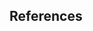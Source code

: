 ## References

<dt-bibliography></dt-bibliography>

<script type="text/bibliography">

<!-- Introduction -->

@misc{alcine_2015, title={Google Photos, y'all fucked up. My friend's not a gorilla. pic.twitter.com/SMkMCsNVX4}, url={https://twitter.com/jackyalcine/status/615329515909156865}, journal={Twitter}, publisher={Twitter}, author={Alciné, Jacky}, year={2015}, month={Jun}}
  @misc{andrew_chien_papernot, title={TensorFlow Privacy}, url={https://github.com/tensorflow/privacy}, journal={TensorFlow Privacy}, publisher={Google}, author={Andrew, Galen and Chien, Steve and Papernot, Nicolas}}
  @misc{angwin_larson_kirchner_mattu_2019, title={Machine Bias}, url={https://www.propublica.org/article/machine-bias-risk-assessments-in-criminal-sentencing}, journal={ProPublica}, author={Angwin, Julia and Larson, Jeff and Kirchner, Lauren and Mattu, Surya}, year={2019}, month={Mar}}
  @misc{the_institute_for_ethical_machine_learning, title={Awesome machine learning operations}, url={https://github.com/EthicalML/awesome-machine-learning-operations}, journal={Awesome machine learning operations}, publisher={The Institute for Ethical Machine Learning}, author={The Institute for Ethical Machine Learning}}
  @misc{caruana_nori_jenkins_koch_de_nicolas_2019, title={Creating AI glass boxes – Open sourcing a library to enable intelligibility in machine learning}, url={https://www.microsoft.com/en-us/research/blog/creating-ai-glass-boxes-open-sourcing-a-library-to-enable-intelligibility-in-machine-learning/}, journal={Microsoft Research Blog}, publisher={Microsoft}, author={Caruana, Rich and Nori, Harsha and Jenkins, Samuel and Koch, Paul and de Nicolas, Ester}, year={2019}, month={May}}
  @article{de_montjoye_farzanehfar_hendrickx_rocher_2017, title={Solving Artificial Intelligence’s Privacy Problem}, volume={Special Issue 17}, url={https://journals.openedition.org/factsreports/4494}, journal={Field Actions Science Reports}, author={de Montjoye, Yves-Alexandre and Farzanehfar, Ali and Hendrickx, Julien and Rocher, Luc}, year={2017}, month={Dec}, pages={80–83}}
  @misc{doshi_2018, title={Introducing the Inclusive Images Competition}, url={https://ai.googleblog.com/2018/09/introducing-inclusive-images-competition.html}, journal={Google AI Blog}, publisher={Google}, author={Doshi, Tulsee}, year={2018}, month={Sep}}
  @misc{ito_2018, title={Why Westerners Fear Robots and the Japanese Do Not}, url={https://www.wired.com/story/ideas-joi-ito-robot-overlords/}, journal={Wired}, publisher={Conde Nast}, author={Ito, Joi}, year={2018}, month={Jul}}
  @misc{russian_federation_2017, title={Examination of various dimensions of emerging technologies in the area of lethal autonomous weapons systems, in the context of the objectives and purposes of the Convention}, url={https://admin.govexec.com/media/russia.pdf}, journal={Convention on Certain Conventional Weapons}, author={Russian Federation}, year={2017}, month={Nov}}
  @misc{garvie_bedoya_frankle_2016, title={The Perpetual Line-Up}, url={https://www.perpetuallineup.org/}, journal={The Perpetual Line-Up}, publisher={Center on Privacy & Technology at Georgetown Law}, author={Garvie, Clare and Bedoya, Alvaro and Frankle, Jonathan}, year={2016}, month={Oct}}
  @misc{goldstein_2015, title={Exploring "Explorable Explanations"}, url={https://medium.com/@Max_Goldstein/exploring-explorable-explanations-92f865c8d6ba}, journal={Exploring "Explorable Explanations"}, publisher={Medium}, author={Goldstein, Max}, year={2015}, month={Mar}}
  @misc{goodfellow_nicolas, title={cleverhans}, url={http://www.cleverhans.io/}, journal={cleverhans}, author={Goodfellow, Ian and Nicolas, Papernot}}
  @misc{griffiths_2016, title={New Zealand passport robot thinks this Asian man's eyes are closed}, url={https://edition.cnn.com/2016/12/07/asia/new-zealand-passport-robot-asian-trnd/index.html}, journal={CNN}, publisher={Cable News Network}, author={Griffiths, James}, year={2016}, month={Dec}}
  @misc{hart_2018, title={Don’t share your health data with insurance companies just for the perks}, url={https://qz.com/1367202/dont-share-your-health-data-with-insurance-companies-just-for-the-perks/}, journal={Prescription AI}, publisher={Quartz}, author={Hart, Robert David}, year={2018}, month={Sep}}
  @misc{hartig_vanhoose_2019, title={Solving One of the Hardest Problems of Military AI: Trust}, url={https://www.defenseone.com/ideas/2019/04/solving-one-hardest-problems-military-ai-trust/155959/}, journal={Defense One}, author={Hartig, Luke and VanHoose, Kendall}, year={2019}, month={Apr}}
  @misc{jenkins_nori_koch_caruana, title={InterpretML - Alpha Release}, url={https://github.com/microsoft/interpret}, journal={InterpretML - Alpha Release}, publisher={Microsoft}, author={Jenkins, Samuel and Nori, Harsha and Koch, Paul and Caruana, Rich}}
  @misc{jones_2018, title={Geoff Hinton Dismissed The Need For Explainable AI: 8 Experts Explain Why He's Wrong}, url={https://www.forbes.com/sites/cognitiveworld/2018/12/20/geoff-hinton-dismissed-the-need-for-explainable-ai-8-experts-explain-why-hes-wrong/}, journal={Forbes}, publisher={Forbes Magazine}, author={Jones, Hessie}, year={2018}, month={Dec}}
  @misc{maccarthy_2019, title={How to address new privacy issues raised by artificial intelligence and machine learning}, url={https://www.brookings.edu/blog/techtank/2019/04/01/how-to-address-new-privacy-issues-raised-by-artificial-intelligence-and-machine-learning/}, journal={Brookings}, publisher={Brookings}, author={MacCarthy, Mark}, year={2019}, month={Apr}}
  @article{union_of_concerned_scientists_2017, title={Maximizing the Benefits of Self-Driving Vehicles}, journal={Union of Concerned Scientists}, author={Union of Concerned Scientists}, year={2017}, month={Feb}}
  @misc{mullin_2018, title={The first AI approved to diagnose disease is tackling blindness in rural areas}, url={https://qz.com/1371580/can-ai-deliver-on-its-promise-to-close-the-gap-between-rural-and-urban-health-care/}, journal={Prescription AI}, publisher={Quartz}, author={Mullin, Emily}, year={2018}, month={Sep}}
  @misc{ng_2018, title={LTA tests smart control system in bid for better traffic flow}, url={https://www.straitstimes.com/singapore/transport/lta-tests-smart-control-system-in-bid-for-better-traffic-flow}, journal={The Straits Times}, publisher={Singapore Press Holdings}, author={Ng, Gilaine}, year={2018}, month={Sep}}
  @article{papernot_goodfellow_sheatsley_feinman_mcdaniel_2016, title={cleverhans v1.0.0: an adversarial machine learning library}, url={https://arxiv.org/abs/1610.00768}, journal={arXiv preprint arXiv:1610.00768}, author={Papernot, Nicolas and Goodfellow, Ian and Sheatsley, Ryan and Feinman, Reuben and McDaniel, Patrick}, year={2016}, month={Oct}}
  @misc{patel_2018, title={What Role Can Machine Learning And AI Play In Banking And Lending?}, url={https://www.forbes.com/sites/forbesfinancecouncil/2018/10/05/what-role-can-machine-learning-and-ai-play-in-banking-and-lending/#29b991b84122}, journal={Forbes}, publisher={Forbes Magazine}, author={Patel, Breana}, year={2018}, month={Oct}}
  @misc{pavlus_2017, title={Stop pretending you really know what AI is and read this instead}, url={https://qz.com/1067123/stop-pretending-you-really-know-what-ai-is-and-read-this-instead/}, journal={Ideas}, publisher={Quartz}, author={Pavlus, John}, year={2017}, month={Sep}}
  @misc{schwartz_2019, title={Untold History of AI: Algorithmic Bias Was Born in the 1980s}, url={https://spectrum.ieee.org/tech-talk/tech-history/dawn-of-electronics/untold-history-of-ai-the-birth-of-machine-bias}, journal={IEEE Spectrum: Technology, Engineering, and Science News}, publisher={IEEE Spectrum}, author={Schwartz, Oscar}, year={2019}, month={Apr}}
  @misc{simonite_2018, title={Photo Algorithms ID White Men Fine - Black Women, Not So Much}, url={https://www.wired.com/story/photo-algorithms-id-white-men-fineblack-women-not-so-much/}, journal={Wired}, publisher={Conde Nast}, author={Simonite, Tom}, year={2018}, month={Feb}}
  @misc{simonite_2019a, title={The VA Wants to Use DeepMind's AI to Prevent Kidney Disease}, url={https://www.wired.com/story/va-wants-deepminds-ai-prevent-kidney-disease/}, journal={Wired}, publisher={Conde Nast}, author={Simonite, Tom}, year={2019}, month={Jan}}
  @misc{simonite_2019b, title={How Health Care Data and Lax Rules Help China Prosper in AI}, url={https://www.wired.com/story/health-care-data-lax-rules-help-china-prosper-ai/}, journal={Wired}, publisher={Conde Nast}, author={Simonite, Tom}, year={2019}, month={Jan}}
  @misc{team_2019, title={Rethinking Privacy For The AI Era}, url={https://www.forbes.com/sites/insights-intelai/2019/03/27/rethinking-privacy-for-the-ai-era/#7f3c93187f0a}, journal={Forbes}, publisher={Forbes Magazine}, author={Insights Team}, year={2019}, month={Mar}}
  @misc{vincent_2018, title={Chinese police are using facial recognition sunglasses to track citizens}, url={https://www.theverge.com/2018/2/8/16990030/china-facial-recognition-sunglasses-surveillance}, journal={The Verge}, publisher={The Verge}, author={Vincent, James}, year={2018}, month={Feb}}
  @misc{wexler_2018, title={The What-If Tool: Code-Free Probing of Machine Learning Models}, url={https://ai.googleblog.com/2018/09/the-what-if-tool-code-free-probing-of.html}, journal={Google AI Blog}, publisher={Google}, author={Wexler, James}, year={2018}, month={Sep}}
  @misc{pair, title={What-If Tool}, url={https://pair-code.github.io/what-if-tool/}, journal={What-If Tool}, publisher={Google}, author={PAIR}}
  @misc{victor_2011, title={Explorable Explanations}, url={http://worrydream.com/ExplorableExplanations/}, journal={Explorable Explanations}, author={Victor, Bret}, year={2011}, month={Mar}}
  @article{feldman_2019,
  title={Integrating Artificial Intelligence into Weapon Systems},
  author={Feldman, Philip and Dant, Aaron and Massey, Aaron},
  journal={arXiv preprint arXiv:1905.03899},
  year={2019}}
  @misc{ibm_2019, title={AI Fairness 360 Open Source Toolkit}, url={https://aif360.mybluemix.net/}, journal={IBM Research Trusted AI}, publisher={IBM}, author={IBM}}
  @misc{chowdhury_2018, title={Tackling the challenge of ethics in AI}, url={https://www.accenture.com/gb-en/blogs/blogs-cogx-tackling-challenge-ethics-ai}, journal={Accenture Blog}, publisher={Accenture}, author={Chowdhury, Rumman}, year={2018}, month={Jun}}

<!-- litreview_principles -->

@misc{fjeld2019principled,
  title={Principled Artificial Intelligence},
  url={https://clinic.cyber.harvard.edu/2019/06/07/introducing-the-principled-artificial-intelligence-project/},
  journal={Berkman Klein Center for Internet & Society},
  publisher={Harvard Law School},
  author={Fjeld, Jessica and Hilligoss, Hannah and Achten, Nele and Daniel, Maia Levy and Feldman, Joshua and Kagay, Sally},
  year={2019}
}

<!-- litreview_academic -->

@article{moor1985computer,
  title={What is computer ethics?},
  author={Moor, James H},
  journal={Metaphilosophy},
  volume={16},
  number={4},
  pages={266--275},
  year={1985},
  publisher={Wiley Online Library}
}

@article{friedman1996bias,
  title={Bias in computer systems},
  author={Friedman, Batya and Nissenbaum, Helen},
  journal={ACM Transactions on Information Systems (TOIS)},
  volume={14},
  number={3},
  pages={330--347},
  year={1996},
  publisher={ACM}
}

@inproceedings{otterbacher2017competent,
  title={Competent men and warm women: Gender stereotypes and backlash in image search results},
  author={Otterbacher, Jahna and Bates, Jo and Clough, Paul},
  booktitle={Proceedings of the 2017 CHI Conference on Human Factors in Computing Systems},
  pages={6620-6631},
  year={2017},
  organization={ACM},
  url={https://doi.org/10.1145/3025453.3025727}
}

@inproceedings{kay2015unequal,
  title={Unequal representation and gender stereotypes in image search results for occupations},
  author={Kay, Matthew and Matuszek, Cynthia and Munson, Sean A},
  booktitle={Proceedings of the 33rd Annual ACM Conference on Human Factors in Computing Systems},
  pages={3819-3828},
  year={2015},
  organization={ACM},
  url={https://mdsoar.org/bitstream/handle/11603/11254/KayMatuszekMunsonCHI2015GenderImageSearch.pdf?sequence=1}
}

@article{prates2018assessing,
  title={Assessing gender bias in machine translation: a case study with Google Translate},
  author={Prates, Marcelo OR and Avelar, Pedro H and Lamb, Lu{\'\i}s C},
  journal={Neural Computing and Applications},
  pages={1--19},
  year={2018},
  publisher={Springer}
}

@article{caliskan2017semantics,
  title={Semantics derived automatically from language corpora contain human-like biases},
  author={Caliskan, Aylin and Bryson, Joanna J and Narayanan, Arvind},
  journal={Science},
  volume={356},
  number={6334},
  pages={183-186},
  year={2017},
  publisher={American Association for the Advancement of Science},
  url={https://arxiv.org/abs/1608.07187}
}

@article{zhao2017men,
  title={Men also like shopping: Reducing gender bias amplification using corpus-level constraints},
  author={Zhao, Jieyu and Wang, Tianlu and Yatskar, Mark and Ordonez, Vicente and Chang, Kai-Wei},
  journal={arXiv preprint arXiv:1707.09457},
  year={2017},
  url = {https://arxiv.org/abs/1707.09457}
}

@article{zhao2018gender,
  title={Gender bias in coreference resolution: Evaluation and debiasing methods},
  author={Zhao, Jieyu and Wang, Tianlu and Yatskar, Mark and Ordonez, Vicente and Chang, Kai-Wei},
  journal={arXiv preprint arXiv:1804.06876},
  year={2018},
  url = {https://arxiv.org/abs/1804.06876}
}

@article{garg2018word,
  title={Word embeddings quantify 100 years of gender and ethnic stereotypes},
  author={Garg, Nikhil and Schiebinger, Londa and Jurafsky, Dan and Zou, James},
  journal={Proceedings of the National Academy of Sciences},
  volume={115},
  number={16},
  pages={E3635-E3644},
  year={2018},
  publisher={National Acad Sciences},
  url={http://www.pnas.org/cgi/doi/10.1073/pnas.1720347115}
}

@inproceedings{hendricks2018women,
  title={Women also snowboard: Overcoming bias in captioning models},
  author={Hendricks, Lisa Anne and Burns, Kaylee and Saenko, Kate and Darrell, Trevor and Rohrbach, Anna},
  booktitle={European Conference on Computer Vision},
  pages={793-811},
  year={2018},
  organization={Springer},
  url={https://arxiv.org/abs/1807.00517}
}

@inproceedings{verma2018fairness,
  title={Fairness definitions explained},
  author={Verma, Sahil and Rubin, Julia},
  booktitle={2018 IEEE/ACM International Workshop on Software Fairness (FairWare)},
  pages={1-7},
  year={2018},
  organization={IEEE},
  url={https://dl.acm.org/citation.cfm?id=3194776}
}

@inproceedings{narayanan2018translation,
  title={Translation tutorial: 21 fairness definitions and their politics},
  author={Narayanan, Arvind},
  booktitle={Proc. Conf. Fairness Accountability Transp., New York, USA},
  year={2018},
  url={https://www.youtube.com/watch?v=jIXIuYdnyyk}
}

@article{chouldechova2017fair,
  title={Fair prediction with disparate impact: A study of bias in recidivism prediction instruments},
  author={Chouldechova, Alexandra},
  journal={Big data},
  volume={5},
  number={2},
  pages={153-163},
  year={2017},
  publisher={Mary Ann Liebert, Inc. 140 Huguenot Street, 3rd Floor New Rochelle, NY 10801 USA},
  url={https://doi.org/10.1089/big.2016.0047}
}

@article{kleinberg2016inherent,
  title={Inherent trade-offs in the fair determination of risk scores},
  author={Kleinberg, Jon and Mullainathan, Sendhil and Raghavan, Manish},
  journal={arXiv preprint arXiv:1609.05807},
  year={2016},
  url={https://arxiv.org/abs/1609.05807}
}

</script>